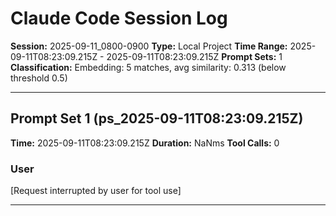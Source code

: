 # Claude Code Session Log

**Session:** 2025-09-11_0800-0900
**Type:** Local Project
**Time Range:** 2025-09-11T08:23:09.215Z - 2025-09-11T08:23:09.215Z
**Prompt Sets:** 1
**Classification:** Embedding: 5 matches, avg similarity: 0.313 (below threshold 0.5)

---

<a name="ps_2025-09-11T08:23:09.215Z"></a>
## Prompt Set 1 (ps_2025-09-11T08:23:09.215Z)

**Time:** 2025-09-11T08:23:09.215Z
**Duration:** NaNms
**Tool Calls:** 0

### User

[Request interrupted by user for tool use]

---

